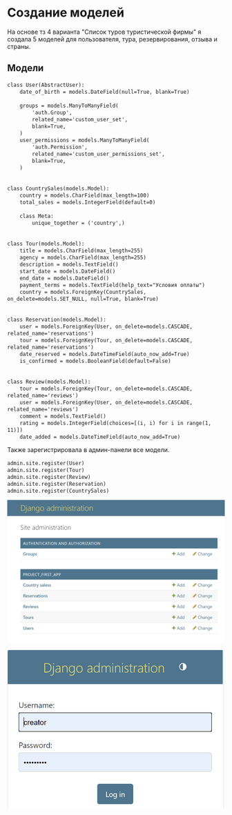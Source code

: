 # Создание моделей

На основе тз 4 варианта "Список туров туристической фирмы" я создала 5 моделей для пользователя, тура, резервирования, отзыва и страны.

## Модели

    class User(AbstractUser):
        date_of_birth = models.DateField(null=True, blank=True)
    
        groups = models.ManyToManyField(
            'auth.Group',
            related_name='custom_user_set',
            blank=True,
        )
        user_permissions = models.ManyToManyField(
            'auth.Permission',
            related_name='custom_user_permissions_set',
            blank=True,
        )
    
    
    class CountrySales(models.Model):
        country = models.CharField(max_length=100)
        total_sales = models.IntegerField(default=0)
    
        class Meta:
            unique_together = ('country',)
    
    
    class Tour(models.Model):
        title = models.CharField(max_length=255)
        agency = models.CharField(max_length=255)
        description = models.TextField()
        start_date = models.DateField()
        end_date = models.DateField()
        payment_terms = models.TextField(help_text="Условия оплаты")
        country = models.ForeignKey(CountrySales, on_delete=models.SET_NULL, null=True, blank=True)
    
    
    class Reservation(models.Model):
        user = models.ForeignKey(User, on_delete=models.CASCADE, related_name='reservations')
        tour = models.ForeignKey(Tour, on_delete=models.CASCADE, related_name='reservations')
        date_reserved = models.DateTimeField(auto_now_add=True)
        is_confirmed = models.BooleanField(default=False)
    
    
    class Review(models.Model):
        tour = models.ForeignKey(Tour, on_delete=models.CASCADE, related_name='reviews')
        user = models.ForeignKey(User, on_delete=models.CASCADE, related_name='reviews')
        comment = models.TextField()
        rating = models.IntegerField(choices=[(i, i) for i in range(1, 11)])
        date_added = models.DateTimeField(auto_now_add=True)
    

Также зарегистрировала в админ-панели все модели.

    admin.site.register(User)
    admin.site.register(Tour)
    admin.site.register(Review)
    admin.site.register(Reservation)
    admin.site.register(CountrySales)

![img.png](img.png)

![img_1.png](img_1.png)
